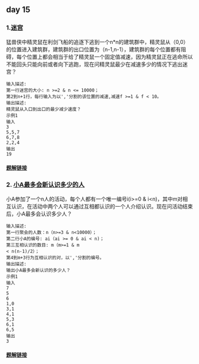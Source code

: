 ## day 15

### 1.[迷宫](<https://www.nowcoder.com/practice/6171d3a8748248248c21a3c8f330396d?tpId=149&&tqId=33976&rp=1&ru=/ta/exam-bilibili&qru=/ta/exam-bilibili/question-ranking>)

猛兽侠中精灵鼠在利剑飞船的追逐下逃到一个n*n的建筑群中，精灵鼠从（0,0）的位置进入建筑群，建筑群的出口位置为（n-1,n-1），建筑群的每个位置都有阻碍，每个位置上都会相当于给了精灵鼠一个固定值减速，因为精灵鼠正在逃命所以不能回头只能向前或者向下逃跑，现在问精灵鼠最少在减速多少的情况下逃出迷宫？

```
输入描述:
第一行迷宫的大小: n >=2 & n <= 10000；
第2到n+1行，每行输入为以','分割的该位置的减速,减速f >=1 & f < 10。
输出描述:
精灵鼠从入口到出口的最少减少速度？
示例1
输入
3
5,5,7
6,7,8
2,2,4
输出
19
```

#### [题解链接](./solution_1.md)

### 2. [小A最多会新认识多少的人](<https://www.nowcoder.com/practice/1fe6c3136d2a45fa8ef555b459b6dd26?tpId=149&&tqId=33972&rp=1&ru=/ta/exam-bilibili&qru=/ta/exam-bilibili/question-ranking>)

小A参加了一个n人的活动，每个人都有一个唯一编号i(i>=0 & i<n)，其中m对相互认识，在活动中两个人可以通过互相都认识的一个人介绍认识。现在问活动结束后，小A最多会认识多少人？

```
输入描述:
第一行聚会的人数：n（n>=3 & n<10000）；
第二行小A的编号: ai（ai >= 0 & ai < n)；
第三互相认识的数目: m（m>=1 & m
< n(n-1)/2）；
第4到m+3行为互相认识的对，以','分割的编号。
输出描述:
输出小A最多会新认识的多少人？
示例1
输入
7
5
6
1,0
3,1
4,1
5,3
6,1
6,5
输出
3
```

#### [题解链接](./solution_2.md)
